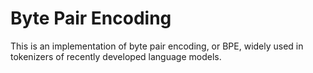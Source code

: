 # Byte Pair Encoding

This is an implementation of byte pair encoding, or BPE, widely used in tokenizers of recently developed language models.
